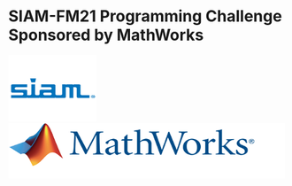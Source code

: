 # SIAM-FM21 Programming Challenge Sponsored by MathWorks


<p float="left">
  <img src="SIAM.png" width="160" height="120"/>
  <img src="MathWorks.png" width="500" height="100" /> 
</p>


